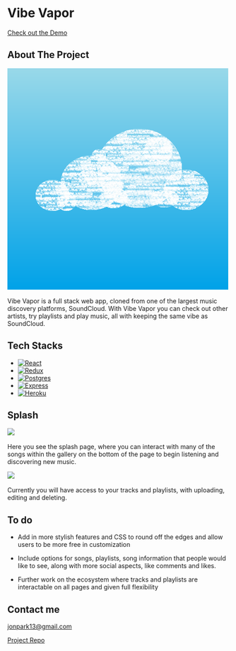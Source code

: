 
# Vibe Vapor

[Check out the Demo](https://api-auth-proj.herokuapp.com/)

## About The Project

![Image](./frontend/src/assets/images/VVlogo.png)

Vibe Vapor is a full stack web app, cloned from one of the largest music discovery platforms, SoundCloud. With Vibe Vapor you can check out other artists, try playlists and play music, all with keeping the same vibe as SoundCloud.

## Tech Stacks

- [![React][React.js]][React-url]
- [![Redux][Redux.js.org]][Redux-url]
- [![Postgres][Postgresql.org]][Postgres-url]
- [![Express][Expressjs.com]][Express-url]
- [![Heroku][Heroku.com]][Heroku-url]


## Splash

<img src="https://imgur.com/u7pJEyD.jpg"/>

Here you see the splash page, where you can interact with many of the songs within the gallery on the bottom of the page to begin listening and discovering new music.

<img src='https://imgur.com/9Iue1Hb.jpg'>

Currently you will have access to your tracks and playlists, with uploading, editing and deleting.

## To do

- Add in more stylish features and CSS to round off the edges and allow users to be more free in customization

- Include options for songs, playlists, song information that people would like to see, along with more social aspects, like comments and likes.

- Further work on the ecosystem where tracks and playlists are interactable on all pages and given full flexibility

## Contact me

jonpark13@gmail.com

[Project Repo](https://github.com/jonpark13/API-project)

[React.js]: https://img.shields.io/badge/React-20232A?style=for-the-badge&logo=react&logoColor=61DAFB
[React-url]: https://reactjs.org/
[Redux.js.org]: https://img.shields.io/badge/redux-%23593d88.svg?style=for-the-badge&logo=redux&logoColor=white
[Redux-url]: https://redux.js.org/
[Postgresql.org]: https://img.shields.io/badge/postgres-%23316192.svg?style=for-the-badge&logo=postgresql&logoColor=white
[Postgres-url]: https://www.postgresql.org/
[Expressjs.com]: https://img.shields.io/badge/express.js-%23404d59.svg?style=for-the-badge&logo=express&logoColor=%2361DAFB
[Express-url]: https://heroku.com/
[Heroku.com]: https://img.shields.io/badge/heroku-%23430098.svg?style=for-the-badge&logo=heroku&logoColor=white
[Heroku-url]: https://heroku.com 
